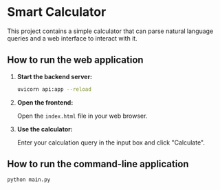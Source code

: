 # Smart Calculator

This project contains a simple calculator that can parse natural language queries and a web interface to interact with it.

## How to run the web application

1.  **Start the backend server:**

    ```bash
    uvicorn api:app --reload
    ```

2.  **Open the frontend:**

    Open the `index.html` file in your web browser.

3.  **Use the calculator:**

    Enter your calculation query in the input box and click "Calculate".

## How to run the command-line application

```bash
python main.py
```